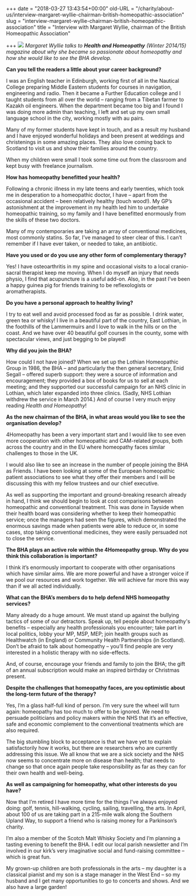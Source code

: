 +++
date = "2018-03-27 13:43:54+00:00"
old-URL = "/charity/about-us/interview-margaret-wyllie-chairman-british-homeopathic-association"
slug = "interview-margaret-wyllie-chairman-british-homeopathic-association"
title = "Interview with Margaret Wyllie, chairman of the British Homeopathic Association"

+++
![](https://res.cloudinary.com/homeopathyuk/v1557403245/bha/RS101_5-ÔÇô-M-Wyllie-02.jpg) _Margaret Wyllie talks to **Health and Homeopathy** (Winter 2014/15) magazine about why she became so passionate about homeopathy and how she would like to see the BHA develop._

**Can you tell the readers a little about your career background?**

I was an English teacher in Edinburgh, working first of all in the Nautical College preparing Middle Eastern students for courses in navigation, engineering and radio. Then it became a Further Education college and I taught students from all over the world – ranging from a Tibetan farmer to Kazakh oil engineers. When the department became too big and I found I was doing more admin than teaching, I left and set up my own small language school in the city, working mostly with au pairs.

Many of my former students have kept in touch, and as a result my husband and I have enjoyed wonderful holidays and been present at weddings and christenings in some amazing places. They also love coming back to Scotland to visit us and show their families around the country.

When my children were small I took some time out from the classroom and kept busy with freelance journalism.

**How has homeopathy benefitted your health?**

Following a chronic illness in my late teens and early twenties, which took me in desperation to a homeopathic doctor, I have – apart from the occasional
accident – been relatively healthy (touch wood!). My GP’s astonishment at the improvement in my health led him to undertake homeopathic training, so my
family and I have benefitted enormously from the skills of these two doctors.

Many of my contemporaries are taking an array of conventional medicines, most commonly statins. So far, I’ve managed to steer clear of this. I can’t remember if I have ever taken, or needed to take, an antibiotic.

**Have you used or do you use any other form of complementary therapy?**

Yes! I have osteoarthritis in my spine and occasional visits to a local cranio-sacral therapist keep me moving. When I do myself an injury that needs physio,
I find that acupuncture is a useful add-on. Also, in the past I’ve been a happy guinea pig for friends training to be reflexologists or aromatherapists.

**Do you have a personal approach to healthy living?**

I try to eat well and avoid processed food as far as possible. I drink water, green tea or whisky! I live in a beautiful part of the country, East Lothian, in the foothills of the Lammermuirs and I love to walk in the hills or on the coast. And we have over 40 beautiful golf courses in the county, some with spectacular views, and just begging to be played!

**Why did you join the BHA?**

How could I not have joined? When we set up the Lothian Homeopathic Group in 1986, the BHA – and particularly the then general secretary, Enid Segall – offered superb support: they were a source of information and encouragement; they provided a box of books for us to sell at each meeting; and they supported our successful campaign for an NHS clinic in Lothian, which later expanded into three clinics. (Sadly, NHS Lothian withdrew the service in March 2014.) And of course I very much enjoy reading _Health and Homeopathy_!

**As the new chairman of the BHA, in what areas would you like to see the organisation develop?**

4Homeopathy has been a very important start and I would like to see even more cooperation with other homeopathic and CAM-related groups, both across the country and in the EU where homeopathy faces similar challenges to those in the UK.

I would also like to see an increase in the number of people joining the BHA as Friends. I have been looking at some of the European homeopathic patient
associations to see what they offer their members and I will be discussing this with my fellow trustees and our chief executive.

As well as supporting the important and ground-breaking research already in hand, I think we should begin to look at cost comparisons between homeopathic and conventional treatment. This was done in Tayside when their health board was considering whether to keep their homeopathic service; once the managers had seen the figures, which demonstrated the enormous savings made when patients were able to reduce or, in some cases, stop taking conventional medicines, they were easily persuaded not to close the service.

**The BHA plays an active role within the 4Homeopathy group. Why do you think this collaboration is important?**

I think it’s enormously important to cooperate with other organisations which have similar aims. We are more powerful and have a stronger voice if we pool our resources and work together. We will achieve far more this way than if we all acted individually.

**What can the BHA’s members do to help defend NHS homeopathy services?**

Many already do a huge amount. We must stand up against the bullying tactics of some of our detractors. Speak up, tell people about homeopathy's benefits – especially any health professionals you encounter; take part in local politics, lobby your MP, MSP, MEP; join health groups such as Healthwatch (in England) or Community Health Partnerships (in Scotland). Don’t be afraid to talk about homeopathy – you’ll find people are very interested in a holistic therapy with no side-effects.

And, of course, encourage your friends and family to join the BHA; the gift of an annual subscription would make an inspired birthday or Christmas
present.

**Despite the challenges that homeopathy faces, are you optimistic about the long-term future of the therapy?**

Yes, I’m a glass half-full kind of person. I’m very sure the wheel will turn again: homeopathy has too much to offer to be ignored. We need to persuade
politicians and policy makers within the NHS that it’s an effective, safe and economic complement to the conventional treatments which are also required.

The big stumbling block to acceptance is that we have yet to explain satisfactorily how it works, but there are researchers who are currently addressing this issue. We all know that we are a sick society and the NHS now seems to concentrate more on disease than health; that needs to change so that once again people take responsibility as far as they can for their own health and well-being.

**As well as campaigning for homeopathy, what other interests do you have?**

Now that I’m retired I have more time for the things I’ve always enjoyed doing: golf, tennis, hill-walking, cycling, sailing, travelling, the arts. In April, about 100 of us are taking part in a 215-mile walk along the Southern Upland Way, to support a friend who is raising money for a Parkinson’s charity.

I’m also a member of the Scotch Malt Whisky Society and I’m planning a tasting evening to benefit the BHA. I edit our local parish newsletter and I’m involved in our kirk’s very imaginative social and fund-raising committee – which is great fun.

My grown-up children are both professionals in the arts – my daughter is a classical pianist and my son is a stage manager in the West End – so my
husband and I get many opportunities to go to concerts and shows. And we also have a large garden!